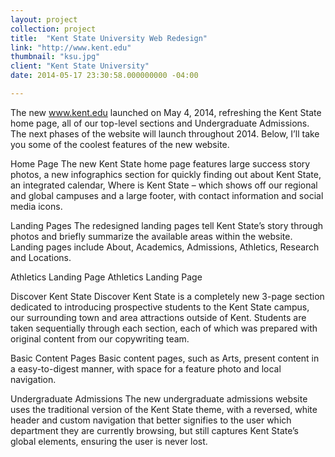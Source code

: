 ```yaml
---
layout: project
collection: project
title:  "Kent State University Web Redesign"
link: "http://www.kent.edu"
thumbnail: "ksu.jpg"
client: "Kent State University"
date: 2014-05-17 23:30:58.000000000 -04:00

---
```


The new www.kent.edu launched on May 4, 2014, refreshing the Kent State home page, all of our top-level sections and Undergraduate Admissions.  The next phases of the website will launch throughout 2014.  Below, I’ll take you some of the coolest features of the new website.

Home Page
The new Kent State home page features large success story photos, a new infographics section for quickly finding out about Kent State, an integrated calendar, Where is Kent State – which shows off our regional and global campuses and a large footer, with contact information and social media icons.

Landing Pages
The redesigned landing pages tell Kent State’s story through photos and briefly summarize the available areas within the website.  Landing pages include About, Academics, Admissions, Athletics, Research and Locations.

Athletics Landing Page
Athletics Landing Page

Discover Kent State
Discover Kent State is a completely new 3-page section dedicated to introducing prospective students to the Kent State campus, our surrounding town and area attractions outside of Kent.  Students are taken sequentially through each section, each of which was prepared with original content from our copywriting team.

Basic Content Pages
Basic content pages, such as Arts, present content in a easy-to-digest manner, with space for a feature photo and local navigation.

Undergraduate Admissions
The new undergraduate admissions website uses the traditional version of the Kent State theme, with a reversed, white header and custom navigation that better signifies to the user which department they are currently browsing, but still captures Kent State’s global elements, ensuring the user is never lost.


